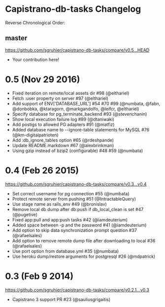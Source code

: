 # Capistrano-db-tasks Changelog

Reverse Chronological Order:

## master

https://github.com/sgruhier/capistrano-db-tasks/compare/v0.5...HEAD

* Your contribution here!

# 0.5 (Nov 29 2016)

* Fixed iteration on remote/local assets dir #98 (@elthariel)
* Fetch :user property on server #97 (@elthariel)
* Add support of ENV['DATABASE_URL'] #54 #70 #99 (@numbata, @fabn, @donbobka, @ktaragorn, @markgandolfo, @leifcr, @elthariel)
* Specify database for pg\_terminate_backend #93 (@stevenchanin)
* Show local execution failure log #89 (@dtaniwaki)
* Add postigs to allowed PG adapters #91 (@matfiz)
* Added database name to --ignore-table statements for MySQL #76 (@km-digitalpatrioten)
* Add :db\_ignore\_tables option #65 (@rdeshpande)
* Update README.markdown #67 (@alexbrinkman)
* Using gzip instead of bzip2 (configurable) #48 #59 (@numbata)

# 0.4 (Feb 26 2015)

https://github.com/sgruhier/capistrano-db-tasks/compare/v0.3...v0.4

* Set correct username for pg connection #55 (@numbata)
* Protect remote server from pushing #51 (@IntractableQuery)
* Use stage name as rails\_env #49 (@bronislav)
* Remove local db dump after db:push if db_local_clean is set #47 (@pugetive)
* Fixed app:pull and app:push tasks #42 (@iamdeuterium)
* Added space between -p and the password #41 (@iamdeuterium)
* Add option to skip data synchronization prompt question #37 (@rafaelsales)
* Add option to remove remote dump file after downloading to local #36 (@rafaelsales)
* Use port option from database.yml #35 (@numbata)
* Use heroku dump/restore arguments for postgresql #26 (@mdpatrick)

# 0.3 (Feb 9 2014)

https://github.com/sgruhier/capistrano-db-tasks/compare/v0.2.1...v0.3

* Capistrano 3 support PR #23 (@sauliusgrigaitis)
